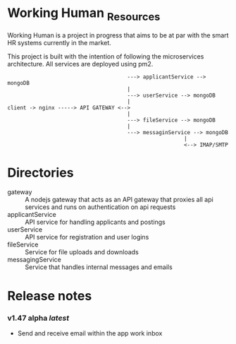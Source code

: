# Working Human <sub>Resources</sub>

Working Human is a project in progress that aims to be at par with the smart HR systems currently in the market.

This project is built with the intention of following the microservices architecture. All services are deployed using pm2.

                                          ---> applicantService --> mongoDB
                                          |
                                          ---> userService --> mongoDB
                                          |
    client -> nginx -----> API GATEWAY <-->
                                          |
                                          ---> fileService --> mongoDB
                                          |
                                          ---> messaginService --> mongoDB
                                                            |
                                                            <--> IMAP/SMTP

# Directories

<dl>
  <dt>gateway</dt>
  <dd>A nodejs gateway that acts as an API gateway that proxies all api services and runs on authentication on api requests</dd>
  <dt>applicantService</dt>
  <dd>API service for handling applicants and postings</dd>
  <dt>userService</dt>
  <dd>API service for registration and user logins</dd>
  <dt>fileService</dt>
  <dd>Service for file uploads and downloads</dd>
  <dt>messagingService</dt>
  <dd>Service that handles internal messages and emails</dd>
</dl>

# Release notes

<h3>v1.47 alpha <em>latest</em></h3>
<ul>
  <li>Send and receive email within the app work inbox</li>
</ul>
